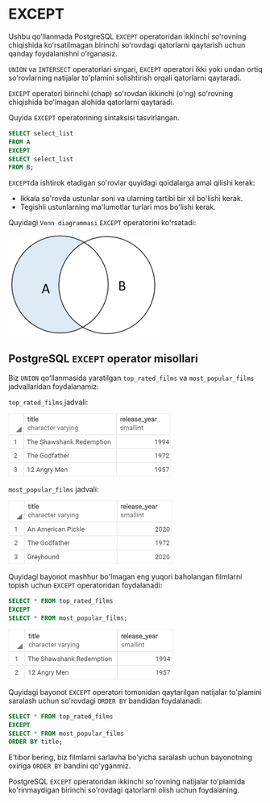 # EXCEPT

Ushbu qoʻllanmada PostgreSQL `EXCEPT` operatoridan ikkinchi soʻrovning chiqishida koʻrsatilmagan birinchi soʻrovdagi qatorlarni qaytarish uchun qanday foydalanishni oʻrganasiz. 

`UNION` va `INTERSECT` operatorlari singari, `EXCEPT` operatori ikki yoki undan ortiq so'rovlarning natijalar to'plamini solishtirish orqali qatorlarni qaytaradi.

`EXCEPT` operatori birinchi (chap) so'rovdan ikkinchi (o'ng) so'rovning chiqishida bo'lmagan alohida qatorlarni qaytaradi.

Quyida `EXCEPT` operatorining sintaksisi tasvirlangan.

```sql
SELECT select_list
FROM A
EXCEPT 
SELECT select_list
FROM B;
```
`EXCEPT`da ishtirok etadigan so'rovlar quyidagi qoidalarga amal qilishi kerak:

* Ikkala so'rovda ustunlar soni va ularning tartibi bir xil bo'lishi kerak.
* Tegishli ustunlarning ma'lumotlar turlari mos bo'lishi kerak.

Quyidagi `Venn diagrammasi` `EXCEPT` operatorini ko'rsatadi:

![output](image-9.png)

## PostgreSQL `EXCEPT` operator misollari

Biz `UNION` qoʻllanmasida yaratilgan `top_rated_films` va `most_popular_films` jadvallaridan foydalanamiz:

`top_rated_films` jadvali:

![table](image-10.png)

`most_popular_films` jadvali:

![table](image-11.png)

Quyidagi bayonot mashhur bo'lmagan eng yuqori baholangan filmlarni topish uchun `EXCEPT` operatoridan foydalanadi:

```sql
SELECT * FROM top_rated_films
EXCEPT 
SELECT * FROM most_popular_films;
```

![output](image-12.png)

Quyidagi bayonot `EXCEPT` operatori tomonidan qaytarilgan natijalar to'plamini saralash uchun so'rovdagi `ORDER BY` bandidan foydalanadi:

```sql
SELECT * FROM top_rated_films
EXCEPT 
SELECT * FROM most_popular_films
ORDER BY title;
```

E'tibor bering, biz filmlarni sarlavha bo'yicha saralash uchun bayonotning oxiriga `ORDER BY` bandini qo'yganmiz.

PostgreSQL `EXCEPT` operatoridan ikkinchi so'rovning natijalar to'plamida ko'rinmaydigan birinchi so'rovdagi qatorlarni olish uchun foydalaning.